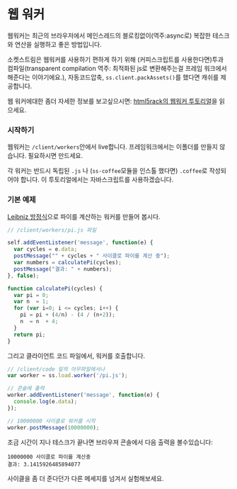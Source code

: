 # 웹 워커
<!---# Web Workers-->

웹워커는 최근의 브라우저에서 메인스레드의 블로킹없이(역주:async로) 복잡한 테스크와 연산을 실행하고 좋은 방법입니다.
<!--Web Workers provide a great way for modern browsers to execute complex tasks and calculations without blocking the main thread.-->

소켓스트림은 웹워커를 사용하기 편하게 하기 위해 (커피스크립트를 사용한다면)투과 컴파일(transparent compilation 역주: 최적화된 js로 변환해주는걸 프레임 워크에서 해준다는 이야기에요.), 자동코드압축, `ss.client.packAssets()`를 했다면 캐쉬를 제공합니다.
<!--SocketStream makes it easy to work with Web Workers by providing transparent compilation (if you're using CoffeeScript) and automatic minification & caching when you call `ss.client.packAssets()`-->

웹 워커에대한 좀더 자세한 정보를 보고싶으시면: [html5rack의 웹워커 투토리얼](http://www.html5rocks.com/en/tutorials/workers/basics)을 읽으세요.
<!--To read more about Web Workers in general, take a look at: http://www.html5rocks.com/en/tutorials/workers/basics-->

### 시작하기
<!---### Getting started-->

웹워커는  `/client/workers`안에서 live합니다. 프레임워크에서는 이폴더를 만들지 않습니다. 필요하시면 만드세요.
<!--Web Workers live in `/client/workers`. We don't create this folder by default, so you'll need to do that first.-->

각 워커는 반드시 독립된 `.js` 나 (`ss-coffee`모듈을 인스톨 했다면) `.coffee`로 작성되어야 합니다. 이 투토리얼에서는 자바스크립트를 사용하겠습니다.
<!--Each worker should be written as a separate `.js` or `.coffee` file (if you have the `ss-coffee` module installed). For this tutorial we'll be using JavaScript.-->

### 기본 예제
<!---### Basic Example-->

[Leibniz 방정식](http://en.wikipedia.org/wiki/Leibniz_formula_for_%CF%80)으로 파이를 계산하는 워커를 만들어 봅시다.
<!--Let's create a worker which will calculate Pi using the [Leibniz Formula](http://en.wikipedia.org/wiki/Leibniz_formula_for_%CF%80):-->


```javascript
// /client/workers/pi.js 파일

self.addEventListener('message', function(e) {
  var cycles = e.data;
  postMessage("" + cycles + " 사이클로 파이를 계산 중");
  var numbers = calculatePi(cycles);
  postMessage("결과: " + numbers);
}, false);

function calculatePi(cycles) {
  var pi = 0;
  var n  = 1;
  for (var i=0; i <= cycles; i++) {
    pi = pi + (4/n) - (4 / (n+2));
    n  = n  + 4;
  }
  return pi;
}
```
<!--// in /client/workers/pi.js-->
<!--postMessage("Calculating Pi using " + cycles + " cycles");-->
<!--postMessage("Result: " + numbers);-->

그리고 클라이언트 코드 파일에서, 워커를 호출합니다.
<!--Then, in any client-side code file, invoke the worker.-->

```javascript
// /client/code 밑의 아무파일에서나
var worker = ss.load.worker('/pi.js');

// 콘솔에 출력
worker.addEventListener('message', function(e) {
  console.log(e.data);
});

// 10000000 사이클로 워커를 시작
worker.postMessage(10000000);
```
<!--// in any /client/code file-->
<!--// print output to console-->
<!--// start worker with 10000000 cycles-->

조금 시간이 지나 테스크가 끝나면 브라우져 콘솔에서 다음 출력을 볼수있습니다:
<!--A few seconds after the task has run you should see the output in the browser's console:-->

    10000000 사이클로 파이를 계산중
    결과: 3.1415926485894077
<!--Calculating Pi using 10000000 cycles-->
<!--Result: 3.1415926485894077-->

사이클을 좀 더 준다던가 다른 메세지를 넘겨서 실험해보세요.
<!--Experiment with running more cycles and passing different messages.-->
